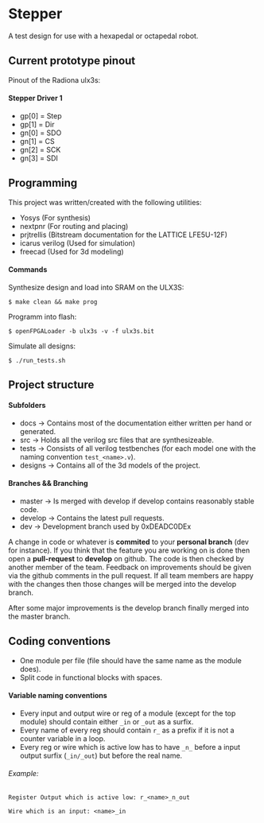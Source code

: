# Stepper
A test design for use with a hexapedal or octapedal robot.

## Current prototype pinout
Pinout of the Radiona ulx3s:
#### Stepper Driver 1
* gp[0] = Step
* gp[1] = Dir
* gn[0] = SDO
* gn[1] = CS
* gn[2] = SCK
* gn[3] = SDI


## Programming
This project was written/created with the following utilities:
* Yosys (For synthesis)
* nextpnr (For routing and placing)
* prjtrellis (Bitstream documentation for the LATTICE LFE5U-12F)
* icarus verilog (Used for simulation)
* freecad (Used for 3d modeling)

#### Commands
Synthesize design and load into SRAM on the ULX3S:

`$ make clean && make prog`

Programm into flash:

`$ openFPGALoader -b ulx3s -v -f ulx3s.bit`

Simulate all designs:

`$ ./run_tests.sh`

## Project structure
#### Subfolders
* docs -> Contains most of the documentation either written per hand or generated.
* src -> Holds all the verilog src files that are synthesizeable.
* tests -> Consists of all verilog testbenches (for each model one with the naming convention `test_<name>.v`).
* designs -> Contains all of the 3d models of the project.

#### Branches && Branching
* master -> Is merged with develop if develop contains reasonably stable code.
* develop -> Contains the latest pull requests.
* dev -> Development branch used by 0xDEADC0DEx

A change in code or whatever is **commited** to your **personal branch** (dev for instance).
If you think that the feature you are working on is done then open a **pull-request** to **develop** on github.
The code is then checked by another member of the team. Feedback on improvements should be given via the github comments in the pull request.
If all team members are happy with the changes then those changes will be merged into the develop branch.

After some major improvements is the develop branch finally merged into the master branch.

## Coding conventions
* One module per file (file should have the same name as the module does).
* Split code in functional blocks with spaces.

#### Variable naming conventions
* Every input and output wire or reg of a module (except for the top module) should contain either `_in` or `_out` as a surfix.
* Every name of every reg should contain `r_` as a prefix if it is not a counter variable in a loop.
* Every reg or wire which is active low has to have `_n_` before a input output surfix (`_in/_out`) but before the real name.

###### Example:
`Register Output which is active low: r_<name>_n_out`

`Wire which is an input: <name>_in`
